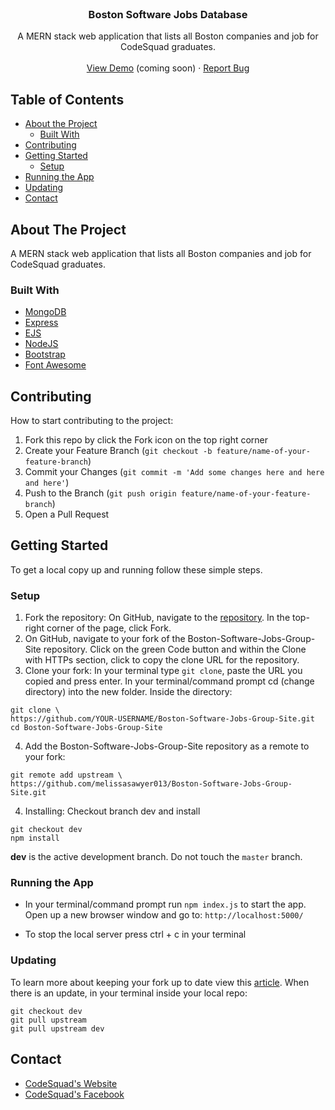 <!-- PROJECT INTRO -->
<br />

  <h3 align="center">Boston Software Jobs Database</h3>

  <p align="center">
    A MERN stack web application that lists all Boston companies and job for CodeSquad graduates.
    <br />
    <br />
    <a href="#">View Demo</a>  (coming soon)
    ·
    <a href="https://github.com/melissasawyer013/Boston-Software-Jobs-Group-Site/issues">Report Bug</a>
  </p>
</p>



<!-- TABLE OF CONTENTS -->
## Table of Contents

* [About the Project](#about-the-project)
  * [Built With](#built-with)
* [Contributing](#contributing)
* [Getting Started](#getting-started)
  * [Setup](#setup)
* [Running the App](#running-the-app)
* [Updating](#updating)
* [Contact](#contact)



<!-- ABOUT THE PROJECT -->
## About The Project

A MERN stack web application that lists all Boston companies and job for CodeSquad graduates.


### Built With

* [MongoDB](https://www.mongodb.com/)
* [Express](https://expressjs.com/)
* [EJS](https://ejs.co/)
* [NodeJS](https://nodejs.org/en/)
* [Bootstrap](https://getbootstrap.com/)
* [Font Awesome](https://fontawesome.com/)



<!-- CONTRIBUTING -->
## Contributing

How to start contributing to the project:

1. Fork this repo by click the Fork icon on the top right corner 
2. Create your Feature Branch (`git checkout -b feature/name-of-your-feature-branch`)
3. Commit your Changes (`git commit -m 'Add some changes here and here and here'`)
4. Push to the Branch (`git push origin feature/name-of-your-feature-branch`)
5. Open a Pull Request



<!-- GETTING STARTED -->
## Getting Started

To get a local copy up and running follow these simple steps.

### Setup

1. Fork the repository: On GitHub, navigate to the [repository](https://github.com/melissasawyer013/Boston-Software-Jobs-Group-Site). In the top-right corner of the page, click Fork.
2. On GitHub, navigate to your fork of the Boston-Software-Jobs-Group-Site repository. Click on the green Code button and within the Clone with HTTPs section, click to copy the clone URL for the repository.
3. Clone your fork: In your terminal type `git clone`, paste the URL you copied and press enter. In your terminal/command prompt cd (change directory) into the new folder. Inside the directory:

```
git clone \
https://github.com/YOUR-USERNAME/Boston-Software-Jobs-Group-Site.git
cd Boston-Software-Jobs-Group-Site
```

4. Add the Boston-Software-Jobs-Group-Site repository as a remote to your fork:

```
git remote add upstream \
https://github.com/melissasawyer013/Boston-Software-Jobs-Group-Site.git
```

4. Installing: Checkout branch dev and install

```
git checkout dev
npm install
```

**dev** is the active development branch. Do not touch the `master` branch.

### Running the App

- In your terminal/command prompt run `npm index.js` to start the app. Open up a new browser window and go to: `http://localhost:5000/`

- To stop the local server press ctrl + c in your terminal

### Updating

To learn more about keeping your fork up to date view this [article](https://help.github.com/articles/syncing-a-fork/). When there is an update, in your terminal inside your local repo:

```
git checkout dev
git pull upstream
git pull upstream dev
```



<!-- CONTACT -->
## Contact

* [CodeSquad's Website](https://www.codesquad.org/)
* [CodeSquad's Facebook](http://www.facebook.com/CodeSquadOrg)


